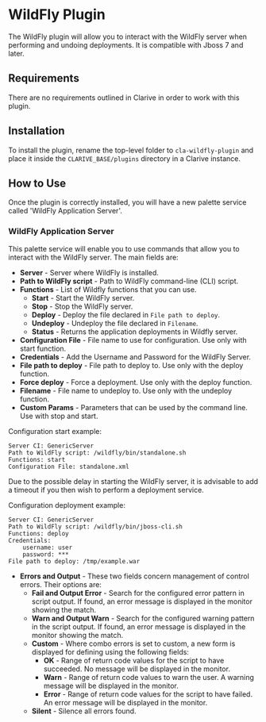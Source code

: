 # WildFly Plugin

The WildFly plugin will allow you to interact with the WildFly server when performing and undoing deployments. It is
compatible with Jboss 7 and later. 

## Requirements

There are no requirements outlined in Clarive in order to work with this plugin.

## Installation

To install the plugin, rename the top-level folder to `cla-wildfly-plugin` and place it inside the
`CLARIVE_BASE/plugins` directory in a Clarive instance.

## How to Use

Once the plugin is correctly installed, you will have a new palette service called 'WildFly Application Server'.

### WildFly Application Server

This palette service will enable you to use commands that allow you to interact with the WildFly server. The main fields
are:

- **Server** - Server where WildFly is installed.
- **Path to WildFly script** - Path to WildFly command-line (CLI) script.
- **Functions** - List of Wildfly functions that you can use.
    - **Start** - Start the WildFly server.
    - **Stop** - Stop the WildFly server.
    - **Deploy** - Deploy the file declared in `File path to deploy`.
    - **Undeploy** - Undeploy the file declared in `Filename`.
    - **Status** - Returns the application deployments in Wildfly server.
- **Configuration File** - File name to use for configuration. Use only with start function.
- **Credentials** - Add the Username and Password for the WildFly Server.
- **File path to deploy** - File path to deploy to. Use only with the deploy function.
- **Force deploy** - Force a deployment. Use only with the deploy function.
- **Filename** - File name to undeploy to. Use only with the undeploy function.
- **Custom Params** - Parameters that can be used by the command line. Use with stop and start.

Configuration start example:

    Server CI: GenericServer
    Path to WildFly script: /wildfly/bin/standalone.sh
    Functions: start
    Configuration File: standalone.xml

Due to the possible delay in starting the WildFly server, it is advisable to add a timeout if you then wish to perform
a deployment service.
    
Configuration deployment example:

    Server CI: GenericServer
    Path to WildFly script: /wildfly/bin/jboss-cli.sh
    Functions: deploy
    Credentials: 
        username: user
        password: ***
    File path to deploy: /tmp/example.war

- **Errors and Output** - These two fields concern management of control errors. Their options are:
   - **Fail and Output Error** - Search for the configured error pattern in script output. If found, an error message is
     displayed in the monitor showing the match.
   - **Warn and Output Warn** - Search for the configured warning pattern in the script output. If found, an error
     message is displayed in the monitor showing the match.
   - **Custom** - Where combo errors is set to custom, a new form is displayed for defining using the following fields:
      - **OK** - Range of return code values for the script to have succeeded. No message will be displayed in the
        monitor.
      - **Warn** - Range of return code values to warn the user. A warning message will be displayed in the monitor.
      - **Error** - Range of return code values for the script to have failed. An error message will be displayed in the
        monitor.
   - **Silent** - Silence all errors found.
